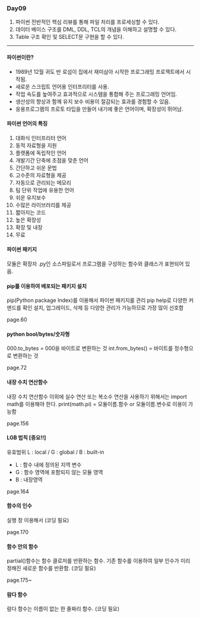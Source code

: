 ### Day09
1. 파이썬 전반적인 핵심 리뷰를 통해 파일 처리를 프로세싱할 수 있다.
2. 데이터 베이스 구조를 DML, DDL, TCL의 개념을 이해하고 설명할 수 있다.
3. Table 구조 확인 및 SELECT문 구현을 할 수 있다.

----
#### 파이썬이란?
- 1989년 12월 귀도 반 로섬이 집에서 재미삼아 시작한 프로그래밍 프로젝트에서 시작됨.
- 새로운 스크립트 언어용 인터프리터를 사용.
- 작업 속도를 높여주고 효과적으로 시스템을 통합해 주는 프로그래밍 언어임.
- 생산성의 향상과 함께 유지 보수 비용이 절감되는 효과를 경험할 수 있음.
- 응용프로그램의 프로토 타입을 만들어 내기에 좋은 언어이며, 확장성이 뛰어남.

#### 파이썬 언어의 특징
1. 대화식 인터프리터 언어
2. 동적 자료형을 지원
3. 플랫폼에 독립적인 언어
4. 개발기간 단축에 초점을 맞춘 언어
5. 간단하고 쉬운 문법
6. 고수준의 자료형을 제공
7. 자동으로 관리되는 메모리
8. 팀 단위 작업에 유용한 언어
9. 쉬운 유지보수
10. 수많은 라이브러리를 제공
11. 짧아지는 코드
12. 높은 확장성
13. 확장 및 내장
14. 무료

#### 파이썬 패키지
모듈은 확장자 .py인 소스파일로서 프로그램을 구성하는 함수와 클래스가 표현되어 있음.

#### pip를 이용하여 배포되는 패키지 설치
pip(Python package Index)를 이용해서 파이썬 패키지를 관리
pip help로 다양한 커맨드를 확인
설치, 업그레이드, 삭제 등 다양한 관리가 가능하므로 가장 많이 선호함

page.60
#### python bool/bytes/숫자형
000.to_bytes = 000을 바이트로 변환하는 것
int.from_bytes() = 바이트를 정수형으로 변환하는 것

page.72
#### 내장 수치 연산함수
내장 수치 연산함수 이외에 실수 연산 또는 복소수 연산을 사용하기 위해서는
import math를 이용해야 한다.
print(math.pi) = 모듈이름.함수 or 모듈이름.변수로 이용이 가능함

page.156
#### LGB 법칙 [중요!!]
유효범위
L : local / G : global / B : built-in
- L : 함수 내에 정의된 지역 변수
- G : 함수 영역에 포함되지 않는 모듈 영역
- B : 내장영역

page.164
#### 함수의 인수
실행 창 이용해서 (코딩 필요)

page.170
#### 함수 안의 함수
partial()함수는 함수 클로저를 반환하는 함수.
기존 함수를 이용하여 일부 인수가 미리 정해진 새로운 함수를 반환함.
(코딩 필요)

page.175~
#### 람다 함수
람다 함수는 이름이 없는 한 줄짜리 함수.
(코딩 필요)